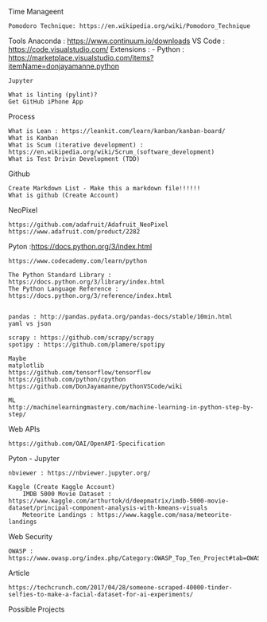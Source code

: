 Time Manageent

	Pomodoro Technique: https://en.wikipedia.org/wiki/Pomodoro_Technique

Tools
	Anaconda : https://www.continuum.io/downloads
	VS Code : https://code.visualstudio.com/
		Extensions : 
			- Python : https://marketplace.visualstudio.com/items?itemName=donjayamanne.python

	Jupyter
	
	What is linting (pylint)?
	Get GitHub iPhone App

Process

	What is Lean : https://leankit.com/learn/kanban/kanban-board/
	What is Kanban
	What is Scum (iterative development) : https://en.wikipedia.org/wiki/Scrum_(software_development)
	What is Test Drivin Development (TDD)
	
Github 
	
	Create Markdown List - Make this a markdown file!!!!!!	
	What is github (Create Account)
	
NeoPixel

	https://github.com/adafruit/Adafruit_NeoPixel
	https://www.adafruit.com/product/2282

Pyton :https://docs.python.org/3/index.html

	https://www.codecademy.com/learn/python

	The Python Standard Library : https://docs.python.org/3/library/index.html
	The Python Language Reference : https://docs.python.org/3/reference/index.html

	
	pandas : http://pandas.pydata.org/pandas-docs/stable/10min.html
	yaml vs json

	scrapy : https://github.com/scrapy/scrapy
	spotipy : https://github.com/plamere/spotipy

	Maybe
	matplotlib
	https://github.com/tensorflow/tensorflow
	https://github.com/python/cpython
	https://github.com/DonJayamanne/pythonVSCode/wiki

	ML
	http://machinelearningmastery.com/machine-learning-in-python-step-by-step/

Web APIs

	https://github.com/OAI/OpenAPI-Specification

Pyton - Jupyter

	nbviewer : https://nbviewer.jupyter.org/

	Kaggle (Create Kaggle Account)
		IMDB 5000 Movie Dataset : https://www.kaggle.com/arthurtok/d/deepmatrix/imdb-5000-movie-dataset/principal-component-analysis-with-kmeans-visuals
		Meteorite Landings : https://www.kaggle.com/nasa/meteorite-landings

Web Security

	OWASP : https://www.owasp.org/index.php/Category:OWASP_Top_Ten_Project#tab=OWASP_Top_10_for_2017_Release_Candidate

Article

	https://techcrunch.com/2017/04/28/someone-scraped-40000-tinder-selfies-to-make-a-facial-dataset-for-ai-experiments/

Possible Projects
